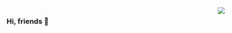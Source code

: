 <img align="right" src="https://github-readme-stats.vercel.app/api?username=BamLubi&show_icons=true&icon_color=CE1D2D&text_color=718096&bg_color=ffffff&hide_title=true&count_private=true" />

### Hi, friends 👋

